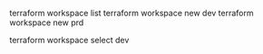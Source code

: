 


terraform workspace list
terraform workspace new dev
terraform workspace new prd


terraform workspace select dev